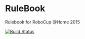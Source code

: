 RuleBook
========

Rulebook for RoboCup @Home 2015

[![Build Status](https://www.sharelatex.com/github/repos/RoboCupAtHome/RuleBook/builds/latest/badge.svg)](https://www.sharelatex.com/github/repos/RoboCupAtHome/RuleBook)
